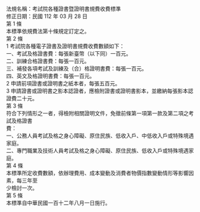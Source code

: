 法規名稱：考試院各種證書暨證明書規費收費標準  
修正日期：民國 112 年 03 月 28 日  
第 1 條  
本標準依規費法第十條規定訂定之。  
第 2 條  
1 考試院各種電子證書及證明書規費收費數額如下：  
一、考試及格證書費：每張新臺幣（以下同）一百元。  
二、訓練合格證書費：每張一百元。  
三、補發各項考試及訓練及（合）格證明書費：每張一百元。  
四、英文及格證明書費：每張一百元。  
2 申請前項證書或證明書之紙本者，每張五百元。  
3 申請證書或證明書之影本認證者，應檢附證書或證明書影本，並繳納每張影本認證費二十元。  
第 3 條  
符合下列情形之一者，得檢附相關證明文件，免徵前條第一項第一款及第二項之考試及格證書  
費：  
一、公務人員考試及格之身心障礙、原住民族、低收入戶、中低收入戶或特殊境遇家庭。  
二、專門職業及技術人員考試及格之身心障礙、原住民族、低收入戶或特殊境遇家庭。  
第 4 條  
本標準所定收費數額，依辦理費用、成本變動及消費者物價指數變動情形等影響因素，每三年至  
少檢討一次。  
第 5 條  
本標準自中華民國一百十二年八月一日施行。  


